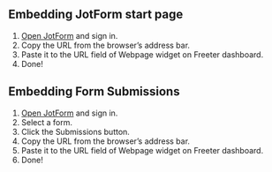 ## Embedding JotForm start page

1. <a href="{{ curItem.homeUrl|e }}" rel="noopener noreferrer" target="_blank">Open JotForm</a> and sign in.
2. Copy the URL from the browser’s address bar.
3. Paste it to the URL field of Webpage widget on Freeter dashboard.
4. Done!

## Embedding Form Submissions

1. <a href="{{ curItem.homeUrl|e }}" rel="noopener noreferrer" target="_blank">Open JotForm</a> and sign in.
2. Select a form.
3. Click the Submissions button.
4. Copy the URL from the browser’s address bar.
5. Paste it to the URL field of Webpage widget on Freeter dashboard.
6. Done!
